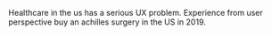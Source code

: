 Healthcare in the us has a serious UX problem. Experience from user perspective buy an achilles surgery in the US in 2019. 
